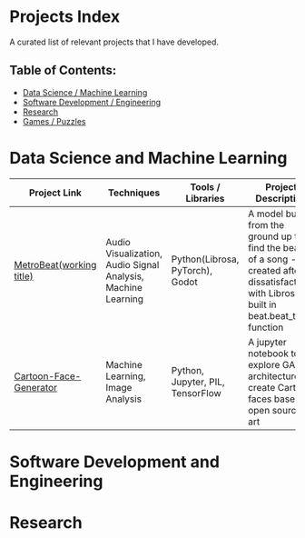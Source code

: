 # Projects Index

A curated list of relevant projects that I have developed.

## Table of Contents:
- [Data Science / Machine Learning](#data-science-and-machine-learning)
- [Software Development / Engineering](#software-development-and-engineering)
- [Research](#research)
- [Games / Puzzles](#games-and-puzzles)

# Data Science and Machine Learning


| Project Link | Techniques |Tools / Libraries | Project Description | 
|---|---|---|---|
| [MetroBeat(working title)](https://github.com/liddyjacob/MetroBeat) | Audio Visualization, Audio Signal Analysis, Machine Learning | Python(Librosa, PyTorch), Godot | A model built from the ground up to find the beats of a song - created after dissatisfaction with Librosas built in beat.beat\_track function |
| [Cartoon-Face-Generator](https://github.com/liddyjacob/cartoon-face-generator) | Machine Learning, Image Analysis | Python, Jupyter, PIL, TensorFlow | A jupyter notebook to explore GAN architecture to create Cartoon faces based on open source art |


# Software Development and Engineering

# Research


